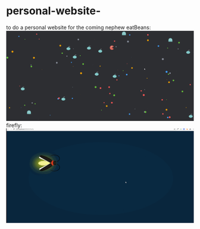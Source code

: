 # personal-website-
 to do a personal website  for the coming  nephew
 eatBeans:
![image](https://github.com/strangerDemon/personal-website-/blob/master/src/components/h5Canvas/eatBeans/eatBeans.gif)
firefly:
![image](https://github.com/strangerDemon/personal-website-/blob/master/src/components/c3Animation/fireFly/firefly.gif)
